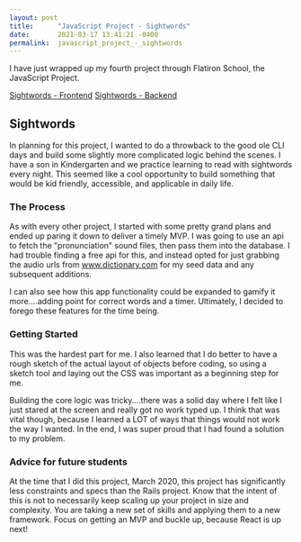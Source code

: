 ```yaml
---
layout: post
title:      "JavaScript Project - Sightwords"
date:       2021-03-17 13:41:21 -0400
permalink:  javascript_project_-_sightwords
---
```


I have just wrapped up my fourth project through Flatiron School, the JavaScript Project.

[Sightwords - Frontend](https://github.com/nlewis84/sightwords_frontend)
[Sightwords - Backend](https://github.com/nlewis84/sightwords_backend)

## Sightwords
In planning for this project, I wanted to do a throwback to the good ole CLI days and build some slightly more complicated logic behind the scenes. I have a son in Kindergarten and we practice learning to read with sightwords every night. This seemed like a cool opportunity to build something that would be kid friendly, accessible, and applicable in daily life.  

### The Process
As with every other project, I started with some pretty grand plans and ended up paring it down to deliver a timely MVP. I was going to use an api to fetch the "pronunciation" sound files, then pass them into the database. I had trouble finding a free api for this, and instead opted for just grabbing the audio urls from www.dictionary.com for my seed data and any subsequent additions.

I can also see how this app functionality could be expanded to gamify it more….adding point for correct words and a timer. Ultimately, I decided to forego these features for the time being.

### Getting Started
This was the hardest part for me. I also learned that I do better to have a rough sketch of the actual layout of objects before coding, so using a sketch tool and laying out the CSS was important as a beginning step for me. 

Building the core logic was tricky….there was a solid day where I felt like I just stared at the screen and really got no work typed up. I think that was vital though, because I learned a LOT of ways that things would not work the way I wanted. In the end, I was super proud that I had found a solution to my problem.

### Advice for future students
At the time that I did this project, March 2020, this project has significantly less constraints and specs than the Rails project. Know that the intent of this is not to necessarily keep scaling up your project in size and complexity. You are taking a new set of skills and applying them to a new framework. Focus on getting an MVP and buckle up, because React is up next!

